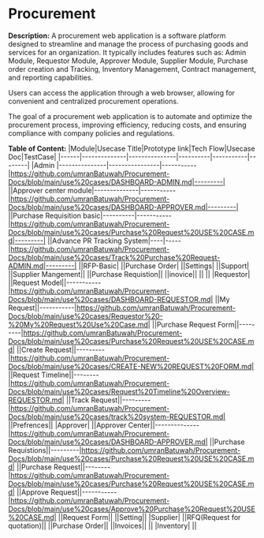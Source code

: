 # Procurement
**Description:** A procurement web application is a software platform designed to streamline and manage the process of purchasing goods and services for an organization. It typically includes features such as: Admin Module, Requestor Module, Approver Module, Supplier Module, Purchase order creation and Tracking, Inventory Management, Contract management, and reporting capabilities. 

Users can access the application through a web browser, allowing for convenient and centralized procurement operations. 

The goal of a procurement web application is to automate and optimize the procurement process, improving efficiency, reducing costs, and ensuring compliance with company policies and regulations. 

**Table of Content:** 
|Module|Usecase Title|Prototype link|Tech Flow|Usecase Doc|TestCase|
|------|--------------|---------------|----------|-----------|--------|
|Admin |---------------|----------------|-----------|https://github.com/umranBatuwah/Procurement-Docs/blob/main/use%20cases/DASHBOARD-ADMIN.md|---------|
||Approver center module|--------------|-----------|https://github.com/umranBatuwah/Procurement-Docs/blob/main/use%20cases/DASHBOARD-APPROVER.md|---------|
||Purchase Requisition basic|----------|-----------|https://github.com/umranBatuwah/Procurement-Docs/blob/main/use%20cases/Purchase%20Request%20USE%20CASE.md|---------|
||Advance PR Tracking System|----|-----|https://github.com/umranBatuwah/Procurement-Docs/blob/main/use%20cases/Track%20Purchase%20Request-ADMIN.md|---------|
||RFP-Basic|
||Purchase Order|
||Settings|
||Support|
||Supplier Mangement||
||Purchase Requistion||
||inovice||
||
||
|Requestor|
||Request Model||-----------|https://github.com/umranBatuwah/Procurement-Docs/blob/main/use%20cases/DASHBOARD-REQUESTOR.md|
||My Request||-----------|https://github.com/umranBatuwah/Procurement-Docs/blob/main/use%20cases/Requestor%20-%20My%20Request%20Use%20Case.md|
||Purchase Request Form||---------|https://github.com/umranBatuwah/Procurement-Docs/blob/main/use%20cases/Purchase%20Request%20USE%20CASE.md|
||Create Request||---------|https://github.com/umranBatuwah/Procurement-Docs/blob/main/use%20cases/CREATE-NEW%20REQUEST%20FORM.md|
||Request Timeline||--------|https://github.com/umranBatuwah/Procurement-Docs/blob/main/use%20cases/Request%20Timeline%20Overview-REQUESTOR.md|
||Track Request||---------|https://github.com/umranBatuwah/Procurement-Docs/blob/main/use%20cases/track%20system-REQUESTOR.md|
||Prefrences||
|Approver|
||Approver Center||--------------|https://github.com/umranBatuwah/Procurement-Docs/blob/main/use%20cases/DASHBOARD-APPROVER.md|
||Purchase Requistions||---------|https://github.com/umranBatuwah/Procurement-Docs/blob/main/use%20cases/Purchase%20Request%20USE%20CASE.md|
||Purchase Request||--------|https://github.com/umranBatuwah/Procurement-Docs/blob/main/use%20cases/Purchase%20Request%20USE%20CASE.md|
||Approve Request||-----------|https://github.com/umranBatuwah/Procurement-Docs/blob/main/use%20cases/Approve%20Purchase%20Request%20USE%20CASE.md|
||Request Form||
||Setting||
|Supplier|
||RFQ(Request for quotation)||
||Purchase Order||
||Invoices||
||
|Inventory|
||
